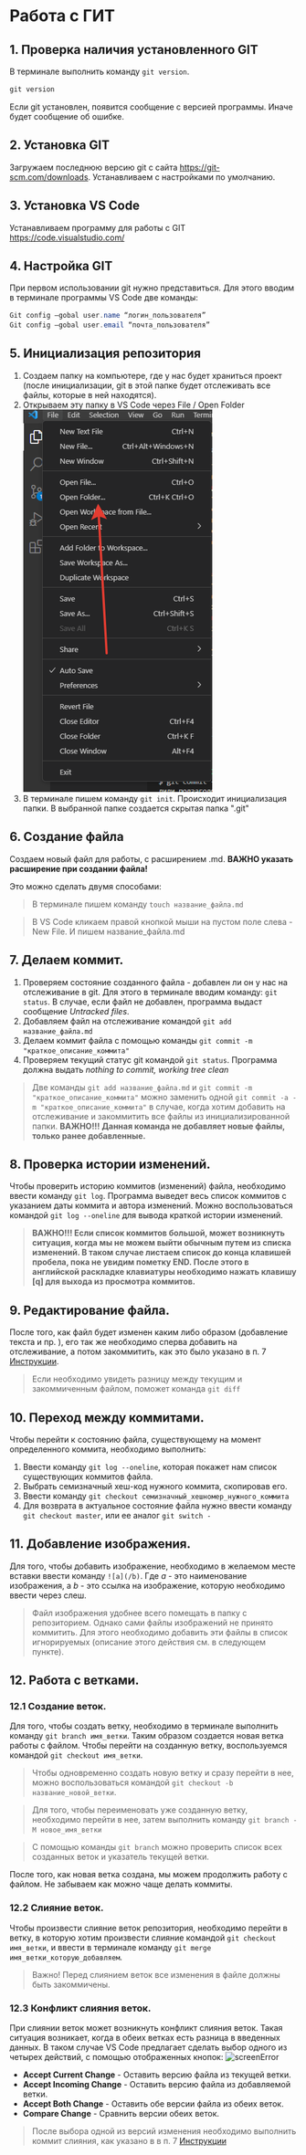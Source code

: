 # Работа с ГИТ 
## 1. Проверка наличия установленного GIT
В терминале выполнить команду `git version`. 

```Java
git version
```

Если git установлен, появится сообщение с версией программы. Иначе будет сообщение об ошибке.

## 2. Установка GIT
Загружаем последнюю версию git с сайта https://git-scm.com/downloads.
Устанавливаем с настройками по умолчанию.

## 3. Установка VS Code
Устанавливаем программу для работы с GIT https://code.visualstudio.com/

## 4. Настройка GIT
При первом использовании git нужно представиться. Для этого вводим в терминале программы VS Code две команды: 
```Java
Git config –gobal user.name “логин_пользователя”
Git config –gobal user.email “почта_пользователя”
```
## 5. Инициализация репозитория
1. Создаем папку на компьютере, где у нас будет храниться проект (после инициализации, git в этой папке будет отслеживать все файлы, которые в ней находятся).
2. Открываем эту папку в VS Code через File / Open Folder ![Screen](/Images/OpenFolder.png)
3. В терминале пишем команду `git init`. Происходит инициализация папки. В выбранной папке создается скрытая папка ".git"

## 6. Создание файла
Создаем новый файл для работы, с расширением .md. **ВАЖНО указать расширение при создании файла!**

Это можно сделать двумя способами:
> В терминале пишем команду `touch название_файла.md`

> В VS Code кликаем правой кнопкой мыши на пустом поле слева - New File. И пишем название_файла.md

## 7. Делаем коммит. 
1. Проверяем состояние созданного файла - добавлен ли он у нас на отслеживание в git. Для этого в терминале вводим команду: `git status`. В случае, если файл не добавлен, программа выдаст сообщение *Untracked files*. 
2. Добавляем файл на отслеживание командой `git add название_файла.md`
3. Делаем коммит файла с помощью команды `git commit -m "краткое_описание_коммита"`
4. Проверяем текущий статус git командой `git status`. Программа должна выдать *nothing to commit, working tree clean*

> Две команды `git add название_файла.md` и `git commit -m "краткое_описание_коммита"` можно заменить одной `git commit -a -m "краткое_описание_коммита"` в случае, когда хотим добавить на отслеживание и закоммитить все файлы из инициализированной папки. **ВАЖНО!!! Данная команда не добавляет новые файлы, только ранее добавленные.**

## 8. Проверка истории изменений.
Чтобы проверить историю коммитов (изменений) файла, необходимо ввести команду `git log`. Программа выведет весь список коммитов с указанием даты коммита и автора изменений. Можно воспользоваться командой `git log --oneline` для вывода краткой истории изменений.  

>**ВАЖНО!!! Если список коммитов большой, может возникнуть ситуация, когда мы не можем выйти обычным путем из списка изменений. В таком случае листаем список до конца клавишей пробела, пока не увидим пометку END. После этого в английской раскладке клавиатуры необходимо нажать клавишу [q] для выхода из просмотра коммитов.**

## 9. Редактирование файла.
После того, как файл будет изменен каким либо образом (добавление текста и пр. ), его так же необходимо сперва добавить на отслеживание, а потом закоммитить, как это было указано в п. 7 [Инструкции](#7-делаем-коммит).

> Если необходимо увидеть разницу между текущим и закоммиченным файлом, поможет команда `git diff`

## 10. Переход между коммитами.
Чтобы перейти к состоянию файла, существующему на момент определенного коммита, необходимо выполнить:
1. Ввести команду `git log --oneline`, которая покажет нам список существующих коммитов файла. 
2. Выбрать семизначный хеш-код нужного коммита, скопировав его. 
3. Ввести команду `git checkout семизначный_хешномер_нужного_коммита`
4. Для возврата в актуальное состояние файла нужно ввести команду `git checkout master`, или ее аналог `git switch -`

## 11. Добавление изображения.
Для того, чтобы добавить изображение, необходимо в желаемом месте вставки ввести команду `![a](/b)`. Где *а* - это наименование изображения, а *b* - это ссылка на изображение, которую необходимо ввести через слеш. 
> Файл изображения удобнее всего помещать в папку с репозиторием. Однако сами файлы изображений не принято коммитить. Для этого необходимо добавить эти файлы в список игнорируемых (описание этого действия см. в следующем пункте).

## 12. Работа с ветками.

### 12.1 Создание веток. 
Для того, чтобы создать ветку, необходимо в терминале выполнить команду `git branch имя_ветки`. Таким образом создается новая ветка работы с файлом. 
Чтобы перейти на созданную ветку, воспользуемся командой `git checkout имя_ветки`.
> Чтобы одновременно создать новую ветку и сразу перейти в нее, можно воспользоваться командой `git checkout -b название_новой_ветки`. 

>Для того, чтобы переименовать уже созданную ветку, необходимо перейти в нее, затем выполнить команду `git branch -M новое_имя_ветки`

> C помощью команды `git branch` можно проверить список всех созданных веток и указатель текущей ветки.

После того, как новая ветка создана, мы можем продолжить работу с файлом. Не забываем как можно чаще делать коммиты. 

### 12.2 Слияние веток. 
Чтобы произвести слияние веток репозитория, необходимо перейти в ветку, в которую хотим произвести слияние командой `git checkout имя_ветки`, и ввести в терминале команду `git merge имя_ветки_которую_добавляем`. 
> Важно! Перед слиянием веток все изменения в файле должны быть закоммичены.

### 12.3 Конфликт слияния веток. 
При слиянии веток может возникнуть конфликт слияния веток. Такая ситуация возникает, когда в обеих ветках есть разница в введенных данных. В таком случае VS Code предлагает сделать выбор одного из четырех действий, с помощью отображенных кнопок:
![screenError](/Images/ErrorMerges.png)
* __Accept Current Change__ - Оставить версию файла из текущей ветки.
* __Accept Incoming Change__ - Оставить версию файла из добавляемой ветки.
* __Accept Both Change__ - Оставить обе версии файла из обеих веток.
* __Compare Change__ - Сравнить версии обеих веток.
> После выбора одной из версий изменения необходимо выполнить коммит слияния, как указано в в п. 7 [Инструкции](#7-делаем-коммит) 
